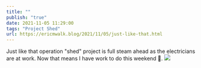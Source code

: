 ```yaml
---
title: ""
publish: "true"
date: 2021-11-05 11:29:00
tags: "Project Shed"
url: https://ericmwalk.blog/2021/11/05/just-like-that.html
---
```


Just like that operation "shed" project is full steam ahead as the electricians are at work. Now that means I have work to do this weekend 😬.
![](https://ericmwalk.blog/uploads/2021/f80823d50a.jpg)